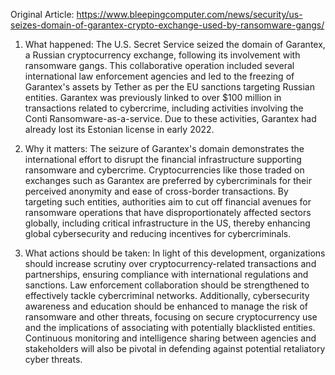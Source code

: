 Original Article: https://www.bleepingcomputer.com/news/security/us-seizes-domain-of-garantex-crypto-exchange-used-by-ransomware-gangs/

1) What happened: The U.S. Secret Service seized the domain of Garantex, a Russian cryptocurrency exchange, following its involvement with ransomware gangs. This collaborative operation included several international law enforcement agencies and led to the freezing of Garantex's assets by Tether as per the EU sanctions targeting Russian entities. Garantex was previously linked to over $100 million in transactions related to cybercrime, including activities involving the Conti Ransomware-as-a-service. Due to these activities, Garantex had already lost its Estonian license in early 2022.

2) Why it matters: The seizure of Garantex's domain demonstrates the international effort to disrupt the financial infrastructure supporting ransomware and cybercrime. Cryptocurrencies like those traded on exchanges such as Garantex are preferred by cybercriminals for their perceived anonymity and ease of cross-border transactions. By targeting such entities, authorities aim to cut off financial avenues for ransomware operations that have disproportionately affected sectors globally, including critical infrastructure in the US, thereby enhancing global cybersecurity and reducing incentives for cybercriminals.

3) What actions should be taken: In light of this development, organizations should increase scrutiny over cryptocurrency-related transactions and partnerships, ensuring compliance with international regulations and sanctions. Law enforcement collaboration should be strengthened to effectively tackle cybercriminal networks. Additionally, cybersecurity awareness and education should be enhanced to manage the risk of ransomware and other threats, focusing on secure cryptocurrency use and the implications of associating with potentially blacklisted entities. Continuous monitoring and intelligence sharing between agencies and stakeholders will also be pivotal in defending against potential retaliatory cyber threats.